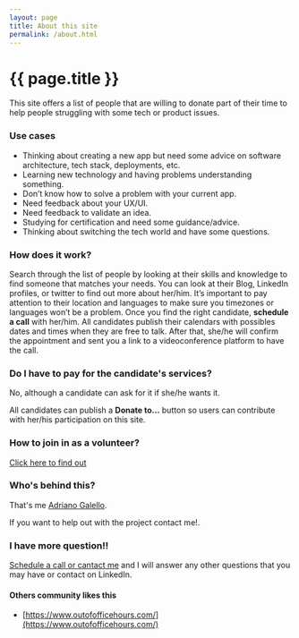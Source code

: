 ```yaml
---
layout: page
title: About this site
permalink: /about.html
---
```


# {{ page.title }}

This site offers a list of people that are willing to donate part of their time to help people struggling with some tech or product issues.

### Use cases

- Thinking about creating a new app but need some advice on software architecture, tech stack, deployments, etc.
- Learning new technology and having problems understanding something.
- Don’t know how to solve a problem with your current app.
- Need feedback about your UX/UI.
- Need feedback to validate an idea.
- Studying for certification and need some guidance/advice.
- Thinking about switching the tech world and have some questions.

### How does it work?
Search through the list of people by looking at their skills and knowledge to find someone that matches your needs. You can look at their Blog, LinkedIn profiles, or twitter to find out more about her/him.
It’s important to pay attention to their location and languages to make sure you timezones or languages won’t be a problem.
Once you find the right candidate, **schedule a call** with her/him. All candidates publish their calendars with possibles dates and times when they are free to talk. After that, she/he will confirm the appointment and sent you a link to a videoconference platform to have the call.

### Do I have to pay for the candidate's services?
No, although a candidate can ask for it if she/he wants it.

All candidates can publish a **Donate to...** button so users can contribute with her/his participation on this site.

### How to join in as a volunteer?
[Click here to find out](/join.html)

### Who's behind this?
That's me [Adriano Galello](/adriano.galello).

If you want to help out with the project contact me!. 

### I have more question!!
[Schedule a call or cantact me](/adriano.galello) and I will answer any other questions that you may have or contact on LinkedIn.

#### Others community likes this

- [https://www.outofofficehours.com/](https://www.outofofficehours.com/)